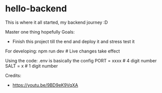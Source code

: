 # hello-backend
This is where it all started, my backend journey :D

Master one thing hopefully
Goals:
-  Finish this project till the end and deploy it and stress test it

For developing:
npm run dev # Live changes take effect

Using the code:
.env is basically the config 
PORT = xxxx # 4 digit number
SALT = x # 1 digit number

Credits:
- https://youtu.be/9BD9eK9VqXA 
